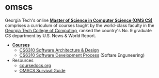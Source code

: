 # omscs

Georgia Tech's online [**Master of Science in Computer Science (OMS CS)**](https://www.omscs.gatech.edu) comprises a curriculum of courses taught by the world-class faculty in the [Georgia Tech College of Computing](http://www.cc.gatech.edu/), ranked the country's No. 9 graduate CS department by U.S. News & World Report.

- [**Courses**](https://www.omscs.gatech.edu/current-courses)
  - [CS6310 Software Architecture & Design](/courses/cs6310-software-architecture-&-design.md)
  - [CS6310 Software Development Process](/courses/cs6310-software-development-process.md) (Softare Enguneering)
- Resources
  - [coursedocs.org](http://www.coursedocs.org/en/latest/index.html#)
  - [OMSCS Survival Guide](https://github.com/vsamov/OMSCS_Survival_Guide)
